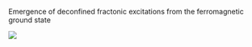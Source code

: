 Emergence of deconfined fractonic excitations from the ferromagnetic ground state

![](Plots/GlassyFractons.gif)
